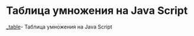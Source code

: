 

#  Таблица умножения на Java Script
[_table](https://github.com/barabas007/barabas007.github.io/tree/master/_table_gt)- Таблица умножения на Java Script

